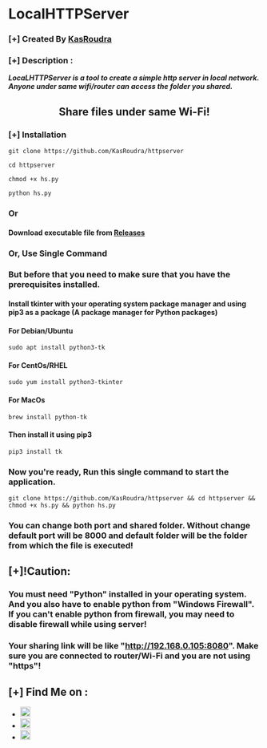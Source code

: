 # LocalHTTPServer
### [+] Created By <a href="https://github.com/KasRoudra">KasRoudra</a>
### [+] Description :
***LocaLHTTPServer is a tool to create a simple http server in local network. Anyone under same wifi/router can access the folder you shared.***
<h2 align="center">Share files under same Wi-Fi!</h2>

### [+] Installation


```git clone https://github.com/KasRoudra/httpserver```

```cd httpserver```

```chmod +x hs.py```

```python hs.py```

### Or 
#### Download executable file from <a href="https://github.com/KasRoudra/httpserver/releases/download/v1.0-beta/hs.exe">Releases</a>
### Or, Use Single Command
### But before that you need to make sure that you have the prerequisites installed.
#### Install tkinter with your operating system package manager and using pip3 as a package (A package manager for Python packages)
#### For Debian/Ubuntu
```
sudo apt install python3-tk
```
#### For CentOs/RHEL
```
sudo yum install python3-tkinter
```
#### For MacOs
```
brew install python-tk
```

#### Then install it using pip3
```
pip3 install tk
```
### Now you're ready, Run this single command to start the application.
```
git clone https://github.com/KasRoudra/httpserver && cd httpserver && chmod +x hs.py && python hs.py
```

### You can change both port and shared folder. Without change default port will be 8000 and default folder will be the folder from which the file is executed!

## [+]!Caution:

### You must need "Python" installed in your operating system. And you also have to enable python from "Windows Firewall". If you can't enable python from firewall, you may need to disable firewall while using server!
### Your sharing link will be like "http://192.168.0.105:8080". Make sure you are connected to router/Wi-Fi and you are not using "https"!
## [+] Find Me on :
<ul>
<li><a href="https://facebook.com/KasRoudra"><img src="https://github.com/KasRoudra/kasweb/raw/main/assets/facebook.png" alt="facebook" width="20px" height="20px"></a></li>
<li><a href="https://m.me/KasRoudra"><img src="https://github.com/KasRoudra/kasweb/raw/main/assets/messenger.png" alt="messenger" width="20px" height="20px"></a></li>
<li><a href="mailto:kasroudrard@gmail.com"><img src="https://github.com/KasRoudra/kasweb/raw/main/assets/gmail.png" alt="email" width="20px" height="20px"></a></li>
</ul>
